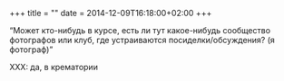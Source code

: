 +++
title = ""
date = 2014-12-09T16:18:00+02:00
+++

“Может кто-нибудь в курсе, есть  ли тут какое-нибудь сообщество фотографов или клуб, где устраиваются посиделки/обсуждения? (я фотограф)”

XXX: да, в крематории


